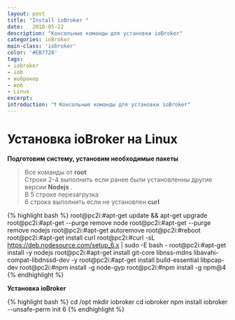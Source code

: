 ```yaml
---
layout: post
title: "Install ioBroker "
date:   2018-05-22
description: "Консольные команды для установки ioBroker"
categories: ioBroker
main-class: 'iobroker'
color: '#EB7728'
tags:
- iobroker
- iob
- иоброкер
- иоб
- Linux 
excerpt:
introduction: "❗️ Консольные команды для установки ioBroker"
---
```


# Установка ioBroker на Linux
**Подготовим систему, установим необходимые пакеты**
>Все команды от **root**     
>Строки 2-4 выполнить если ранее были установленны другие версии **Nodejs** .     
>В 5 строке перезагрузка    
>6 строка выполнить если не установлен **curl**

{% highlight bash %}
root@pc2i:#apt-get update && apt-get upgrade
root@pc2i:#apt-get --purge remove node
root@pc2i:#apt-get --purge remove nodejs
root@pc2i:#apt-get autoremove
root@pc2i:#reboot
root@pc2i:#apt-get install curl
root@pc2i:#curl -sL https://deb.nodesource.com/setup_6.x | sudo -E bash -
root@pc2i:#apt-get install -y nodejs
root@pc2i:#apt-get install git-core libnss-mdns libavahi-compat-libdnssd-dev -y
root@pc2i:#apt-get install build-essential libpcap-dev
root@pc2i:#npm install -g node-gyp
root@pc2i:#npm install -g npm@4
{% endhighlight %}

**Установка ioBroker**

{% highlight bash %}
cd /opt
mkdir iobroker
cd iobroker
npm install iobroker --unsafe-perm
init 6
{% endhighlight %}



